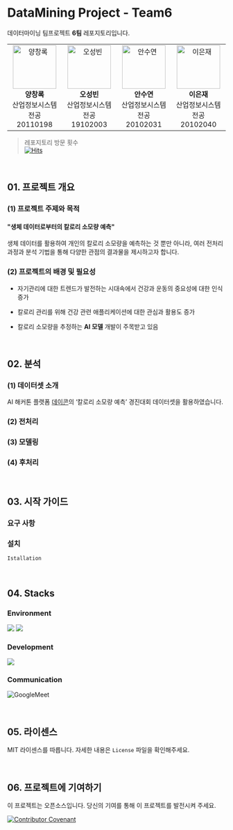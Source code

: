 # DataMining Project - Team6

데이터마이닝 팀프로젝트 **6팀** 레포지토리입니다.

<table>
  <tr>
    <td align="center"><img src="https://github.com/lej8924/datamining_team6/assets/131632489/f3eda3f7-f227-4bb4-96c4-09fb6b6f7e1a" width="100px;" alt="양창록"/><br /><b>양창록</b><br />산업정보시스템전공<br />20110198</td>
       <td align="center"><img src="https://github.com/lej8924/datamining_team6/assets/131632489/d8463a63-8eca-4558-a2c8-232bfe6ae773" width="100px;" alt="오성빈"/><br /><b>오성빈</b><br />산업정보시스템전공<br />19102003</td>
        <td align="center"><img src="https://github.com/lej8924/datamining_team6/assets/131632489/4d8fd099-4e23-4414-b26d-1377eb01db10" width="100px;" alt="안수연"/><br /><b>안수연</b><br />산업정보시스템전공<br />20102031</td>
    <td align="center"><img src="https://avatars0.githubusercontent.com/u/587016?v=3" width="100px;" alt="이은재"/><br /><b>이은재</b><br />산업정보시스템전공<br />20102040</td></table>                

>레포지토리 방문 횟수<br>
[![Hits](https://hits.seeyoufarm.com/api/count/incr/badge.svg?url=https%3A%2F%2Fgithub.com%2Flej8924%2Fdatamining_team6%2Fblob%2Fmain%2FREADME.md&count_bg=%2379C83D&title_bg=%23555555&icon=&icon_color=%23E7E7E7&title=hits&edge_flat=false)](https://hits.seeyoufarm.com)

<br>

## 01. 프로젝트 개요

### (1) 프로젝트 주제와 목적

#### "생체 데이터로부터의 칼로리 소모량 예측"

생체 데이터를 활용하여 개인의 칼로리 소모량을 예측하는 것 뿐만 아니라, 여러 전처리 과정과 분석 기법을 통해 다양한 관점의 결과물을 제시하고자 합니다.

### (2) 프로젝트의 배경 및 필요성
* 자기관리에 대한 트렌드가 발전하는 시대속에서 건강과 운동의 중요성에 대한 인식 증가

* 칼로리 관리를 위해 건강 관련 애플리케이션에 대한 관심과 활용도 증가

* 칼로리 소모량을 추정하는 **AI 모델** 개발이 주목받고 있음 

<br>

## 02. 분석

### (1) 데이터셋 소개

AI 해커톤 플랫폼 [데이콘](https://dacon.io/competitions/official/236097/overview/description)의 ‘칼로리 소모량 예측’ 경진대회 데이터셋을 활용하였습니다.

### (2) 전처리

### (3) 모델링

### (4) 후처리

<br>

## 03. 시작 가이드

### 요구 사항

### 설치
```
Istallation
```

<br>

## 04. Stacks

### Environment
<img src="https://img.shields.io/badge/Jupyter-F37626?style=for-the-badge&logo=jupyter&logoColor=white"> <img src="https://img.shields.io/badge/GitHub-181717?style=for-the-badge&logo=gitHub&logoColor=white">

### Development
<img src="https://img.shields.io/badge/python-3776AB?style=for-the-badge&logo=python&logoColor=white"> 

### Communication
![GoogleMeet](https://img.shields.io/badge/GoogleMeet-00897B?style=for-the-badge&logo=Google%20Meet&logoColor=white)

<br>

## 05. 라이센스

MIT 라이센스를 따릅니다. 자세한 내용은 `License` 파일을 확인해주세요.

<br>

## 06. 프로젝트에 기여하기

이 프로젝트는 오픈소스입니다. 당신의 기여를 통해 이 프로젝트를 발전시켜 주세요.

[![Contributor Covenant](https://img.shields.io/badge/Contributor%20Covenant-2.1-4baaaa.svg)](code_of_conduct.md)


